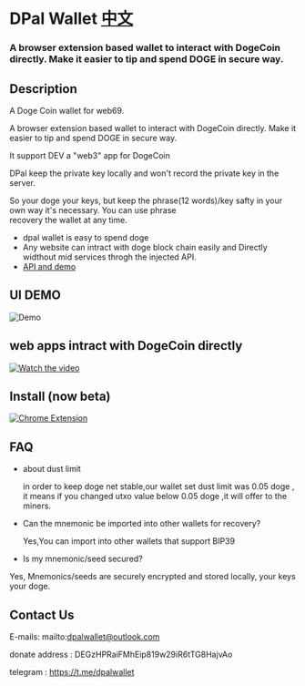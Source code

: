 # DPal Wallet  [中文](./README_ZH.MD)
### A browser extension based wallet to interact with DogeCoin directly. Make it easier to tip and spend DOGE in secure way.

## Description

A Doge Coin wallet for web69.

A browser extension based wallet to interact with DogeCoin directly. Make it easier to tip and spend DOGE in secure way.

It support DEV a "web3" app for DogeCoin

DPal keep the private key locally and won't record the private key in the server.

So your doge your keys, but keep the phrase(12 words)/key safty in your own way it's necessary. You can use phrase  
recovery the wallet at any time.

* dpal wallet is easy to spend doge
* Any website can intract with doge block chain easily and Directly widthout mid services throgh the injected API.
* [API and demo](./api.md)

## UI DEMO 
![Demo](https://github.com/dpalwallet/DPalWallet/blob/3619481f94832cb6ecf968bf85d6256847a97f8c/DPal%20Wallet%20ui.gif)

## web apps intract with DogeCoin directly
[![Watch the video](https://img.youtube.com/vi/Fm1oTfiJZ58/hqdefault.jpg)](https://youtu.be/Fm1oTfiJZ58)

## Install (now beta)
[![Chrome Extension](https://www.google.com/chrome/static/images/chrome-logo.svg)](https://dpalwallet.github.io)

## FAQ

- about dust limit

  in order to keep doge net stable,our wallet set dust limit was 0.05 doge , it means if you changed utxo value below 0.05 doge ,it will offer to the miners.

- Can the mnemonic be imported into other wallets for recovery?

  Yes,You can import into other wallets that support BIP39
  
 - Is my mnemonic/seed secured?

  Yes, Mnemonics/seeds are securely encrypted and stored locally, your keys your doge.

## Contact Us

E-mails: mailto:dpalwallet@outlook.com

donate address : DEGzHPRaiFMhEip819w29iR6tTG8HajvAo

telegram : https://t.me/dpalwallet

